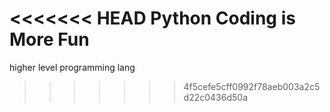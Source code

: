 <<<<<<< HEAD
Python Coding is More Fun
=======
higher level programming
lang
>>>>>>> 4f5cefe5cff0992f78aeb003a2c5d22c0436d50a

